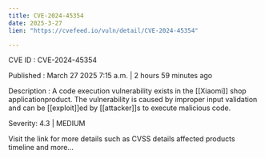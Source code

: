 ```yaml
---
title: CVE-2024-45354
date: 2025-3-27
lien: "https://cvefeed.io/vuln/detail/CVE-2024-45354"

---
```


CVE ID : CVE-2024-45354

Published :  March 27
2025
7:15 a.m. | 2 hours
59 minutes ago

Description : A code execution vulnerability exists in the [[Xiaomi]] shop applicationproduct. The vulnerability is caused by improper input validation and can be [[exploit]]ed by [[attacker]]s to execute malicious code.

Severity: 4.3 | MEDIUM

Visit the link for more details
such as CVSS details
affected products
timeline
and more...
